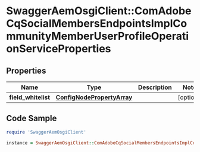 # SwaggerAemOsgiClient::ComAdobeCqSocialMembersEndpointsImplCommunityMemberUserProfileOperationServiceProperties

## Properties

Name | Type | Description | Notes
------------ | ------------- | ------------- | -------------
**field_whitelist** | [**ConfigNodePropertyArray**](ConfigNodePropertyArray.md) |  | [optional] 

## Code Sample

```ruby
require 'SwaggerAemOsgiClient'

instance = SwaggerAemOsgiClient::ComAdobeCqSocialMembersEndpointsImplCommunityMemberUserProfileOperationServiceProperties.new(field_whitelist: null)
```


